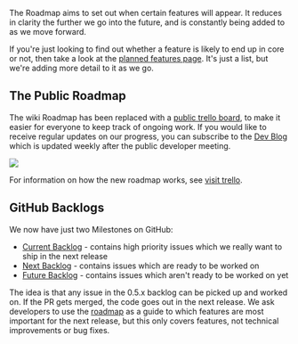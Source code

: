 The Roadmap aims to set out when certain features will appear. It reduces in clarity the further we go into the future, and is constantly being added to as we move forward.

If you're just looking to find out whether a feature is likely to end up in core or not, then take a look at the [planned features page](https://github.com/TryGhost/Ghost/wiki/Planned-Features). It's just a list, but we're adding more detail to it as we go.

## The Public Roadmap

The wiki Roadmap has been replaced with a [public trello board](https://trello.com/b/EceUgtCL/ghost-roadmap), to make it easier for everyone to keep track of ongoing work. If you would like to receive regular updates on our progress, you can subscribe to the [Dev Blog](http://dev.ghost.org) which is updated weekly after the public developer meeting.

[![](https://trello.com/b/EceUgtCL.png)](https://trello.com/b/EceUgtCL/ghost-roadmap)

For information on how the new roadmap works, see [visit trello](https://trello.com/c/0e0L0alW/65-how-does-this-roadmap-work-click-here-to-find-out).

## GitHub Backlogs

We now have just two Milestones on GitHub: 
- [Current Backlog](https://github.com/TryGhost/Ghost/issues?milestone=22) - contains high priority issues which we really want to ship in the next release
- [Next Backlog](https://github.com/TryGhost/Ghost/issues?milestone=21) - contains issues which are ready to be worked on
- [Future Backlog](https://github.com/TryGhost/Ghost/issues?milestone=6) - contains issues which aren't ready to be worked on yet

The idea is that any issue in the 0.5.x backlog can be picked up and worked on. If the PR gets merged, the code goes out in the next release. We ask developers to use the [roadmap](https://trello.com/b/EceUgtCL/ghost-roadmap) as a guide to which features are most important for the next release, but this only covers features, not technical improvements or bug fixes.
